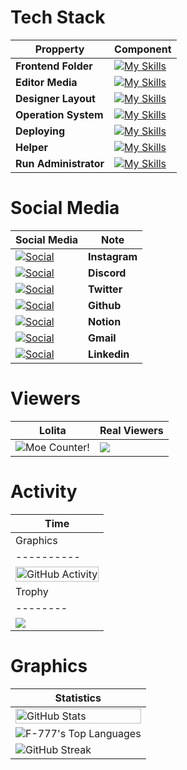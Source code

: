 # Tech Stack 


| Propperty               |   Component                                                                                                        |
|-------------------------|--------------------------------------------------------------------------------------------------------------------|
| **Frontend Folder**               | [![My Skills](https://skillicons.dev/icons?i=html,css,js,ts,react,sass,vite&theme=dark)](https://skillicons.dev)   | 
| **Editor Media**           | [![My Skills](https://skillicons.dev/icons?i=vscode,webflow,wordpress&theme=dark)](https://skillicons.dev)                |
| **Designer Layout**              | [![My Skills](https://skillicons.dev/icons?i=figma,svg&theme=dark)](https://skillicons.dev)                        |
| **Operation System**    | [![My Skills](https://skillicons.dev/icons?i=windows,apple&theme=dark)](https://skillicons.dev)                    |
| **Deploying**           | [![My Skills](https://skillicons.dev/icons?i=vercel&theme=dark)](https://skillicons.dev)                           |
| **Helper**              | [![My Skills](https://skillicons.dev/icons?i=stackoverflow,tensorflow,postman&theme=dark)](https://skillicons.dev) |
| **Run Administrator**   | [![My Skills](https://skillicons.dev/icons?i=git,powershell,npm,nodejs&theme=dark)](https://skillicons.dev)        |



# Social Media 

| Social Media | Note |
|--------------|--------------| 
| [![Social](https://skillicons.dev/icons?i=instagram&theme=dark)](https://www.instagram.com/revoadmojo29/) | **Instagram** |
| [![Social](https://skillicons.dev/icons?i=discord&theme=dark)](https://skillicons.dev) | **Discord**   |
| [![Social](https://skillicons.dev/icons?i=twitter&theme=dark)](https://skillicons.dev) | **Twitter**   | 
| [![Social](https://skillicons.dev/icons?i=github&theme=dark)](https://github.com/F-777/) | **Github**    |
| [![Social](https://skillicons.dev/icons?i=notion&theme=dark)](https://skillicons.dev) | **Notion**    |
| [![Social](https://skillicons.dev/icons?i=gmail&theme=dark)](https://skillicons.dev) | **Gmail**     |
| [![Social](https://skillicons.dev/icons?i=linkedin&theme=dark)](https://www.linkedin.com/in/imanuel-revo-admojo-ba2865310/) | **Linkedin**     |




# Viewers 
| Lolita | Real Viewers | 
|--------|--------------|
| <img alt="Moe Counter!" src="https://count.getloli.com/@F-777.github?name=F-777.github&theme=booru-lewd&padding=7&offset=0&align=top&scale=1&pixelated=1&darkmode=auto"/> | <img src="https://profile-counter.glitch.me/F-777/count.svg" /> | 

# Activity 

| Time | 
|------|
| Graphics | 
|----------| 
| <img width="100%" src="https://github-readme-activity-graph.vercel.app/graph?username=F-777&bg_color=009cc3&color=fff&line=fff&point=fff&area=true&area_color=fff&hide_border=true" alt="GitHub Activity"/> |
| Trophy |
|--------|
| <img src="https://github-profile-trophy.vercel.app/?username=f-777&theme=discord&row=2&no-bg=true&column=9&margin-w=15&margin-h=15" /> |

# Graphics 

| Statistics |
|-------------------------------------------------------------------------------------------------------------------------|
|<img src="https://github-readme-stats-sigma-five.vercel.app/api?username=f-777&show_icons=true&theme=react&hide_border=true" width="100%" alt="GitHub Stats" />  |
| ![F-777's Top Languages](https://github-readme-stats.vercel.app/api/top-langs/?username=F-777&theme=react&show_icons=true&hide_border=true&layout=compact) | 
| <img src="https://github-readme-streak-stats.herokuapp.com/?user=f-777&theme=react&hide_border=true" alt="GitHub Streak"/> |


